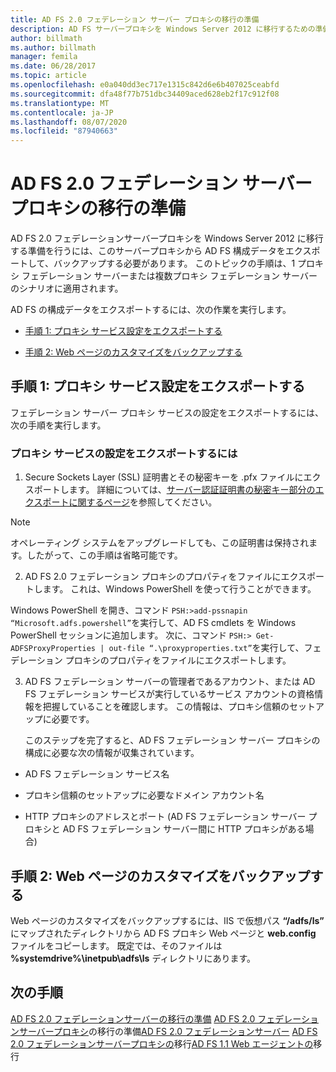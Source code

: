 ```yaml
---
title: AD FS 2.0 フェデレーション サーバー プロキシの移行の準備
description: AD FS サーバープロキシを Windows Server 2012 に移行するための準備について説明します。
author: billmath
ms.author: billmath
manager: femila
ms.date: 06/28/2017
ms.topic: article
ms.openlocfilehash: e0a040dd3ec717e1315c842d6e6b407025ceabfd
ms.sourcegitcommit: dfa48f77b751dbc34409aced628eb2f17c912f08
ms.translationtype: MT
ms.contentlocale: ja-JP
ms.lasthandoff: 08/07/2020
ms.locfileid: "87940663"
---
```

# <a name="prepare-to-migrate-the-ad-fs-20-federation-server-proxy"></a>AD FS 2.0 フェデレーション サーバー プロキシの移行の準備

AD FS 2.0 フェデレーションサーバープロキシを Windows Server 2012 に移行する準備を行うには、このサーバープロキシから AD FS 構成データをエクスポートして、バックアップする必要があります。  このトピックの手順は、1 プロキシ フェデレーション サーバーまたは複数プロキシ フェデレーション サーバーのシナリオに適用されます。

 AD FS の構成データをエクスポートするには、次の作業を実行します。

-   [手順 1: プロキシ サービス設定をエクスポートする](#step-1-export-proxy-service-settings)

-   [手順 2: Web ページのカスタマイズをバックアップする](#step-2-back-up-webpage-customizations)

##  <a name="step-1-export-proxy-service-settings"></a>手順 1: プロキシ サービス設定をエクスポートする
 フェデレーション サーバー プロキシ サービスの設定をエクスポートするには、次の手順を実行します。

### <a name="to-export-proxy-service-settings"></a>プロキシ サービスの設定をエクスポートするには

1.  Secure Sockets Layer (SSL) 証明書とその秘密キーを .pfx ファイルにエクスポートします。 詳細については、[サーバー認証証明書の秘密キー部分のエクスポートに関するページ](export-the-private-key-portion-of-a-server-authentication-certificate.md)を参照してください。

> [!NOTE]
>  オペレーティング システムをアップグレードしても、この証明書は保持されます。したがって、この手順は省略可能です。

2. AD FS 2.0 フェデレーション プロキシのプロパティをファイルにエクスポートします。 これは、Windows PowerShell を使って行うことができます。

Windows PowerShell を開き、コマンド `PSH:>add-pssnapin “Microsoft.adfs.powershell”`を実行して、AD FS cmdlets を Windows PowerShell セッションに追加します。 次に、コマンド `PSH:> Get-ADFSProxyProperties | out-file “.\proxyproperties.txt”`を実行して、フェデレーション プロキシのプロパティをファイルにエクスポートします。

3. AD FS フェデレーション サーバーの管理者であるアカウント、または AD FS フェデレーション サービスが実行しているサービス アカウントの資格情報を把握していることを確認します。  この情報は、プロキシ信頼のセットアップに必要です。

   このステップを完了すると、AD FS フェデレーション サーバー プロキシの構成に必要な次の情報が収集されています。

-   AD FS フェデレーション サービス名

-   プロキシ信頼のセットアップに必要なドメイン アカウント名

-   HTTP プロキシのアドレスとポート (AD FS フェデレーション サーバー プロキシと AD FS フェデレーション サーバー間に HTTP プロキシがある場合)

##  <a name="step-2-back-up-webpage-customizations"></a>手順 2: Web ページのカスタマイズをバックアップする
 Web ページのカスタマイズをバックアップするには、IIS で仮想パス **“/adfs/ls”** にマップされたディレクトリから AD FS プロキシ Web ページと **web.config** ファイルをコピーします。  既定では、そのファイルは **%systemdrive%\inetpub\adfs\ls** ディレクトリにあります。

## <a name="next-steps"></a>次の手順
 [AD FS 2.0 フェデレーションサーバーの移行の準備](prepare-to-migrate-ad-fs-fed-server.md) [AD FS 2.0 フェデレーションサーバープロキシ](prepare-to-migrate-ad-fs-fed-proxy.md)の移行の準備[AD FS 2.0 フェデレーションサーバー](migrate-the-ad-fs-fed-server.md) [AD FS 2.0 フェデレーションサーバープロキシの](migrate-the-ad-fs-2-fed-server-proxy.md)移行[AD FS 1.1 Web エージェントの](migrate-the-ad-fs-web-agent.md)移行